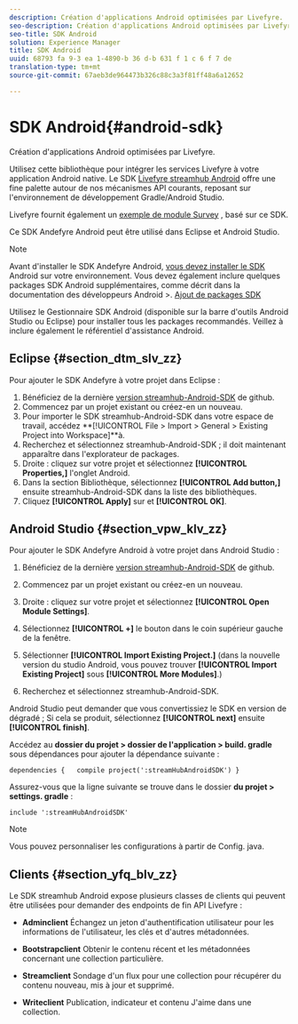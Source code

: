 ```yaml
---
description: Création d'applications Android optimisées par Livefyre.
seo-description: Création d'applications Android optimisées par Livefyre.
seo-title: SDK Android
solution: Experience Manager
title: SDK Android
uuid: 68793 fa 9-3 ea 1-4890-b 36 d-b 631 f 1 c 6 f 7 de
translation-type: tm+mt
source-git-commit: 67aeb3de964473b326c88c3a3f81ff48a6a12652

---
```



# SDK Android{#android-sdk}

Création d&#39;applications Android optimisées par Livefyre.

Utilisez cette bibliothèque pour intégrer les services Livefyre à votre application Android native. Le SDK [Livefyre streamhub Android](https://github.com/Livefyre/StreamHub-Android-SDK) offre une fine palette autour de nos mécanismes API courants, reposant sur l&#39;environnement de développement Gradle/Android Studio.

Livefyre fournit également un [exemple de module Survey](https://github.com/Livefyre/StreamHub-iOS-Reviews-App) , basé sur ce SDK.

Ce SDK Andefyre Android peut être utilisé dans Eclipse et Android Studio.

>[!NOTE]
>
>Avant d&#39;installer le SDK Andefyre Android, [vous devez installer le SDK](https://developer.android.com/sdk/index.html) Android sur votre environnement. Vous devez également inclure quelques packages SDK Android supplémentaires, comme décrit dans la documentation des développeurs Android &gt;.
>[Ajout de packages SDK](https://developer.android.com/sdk/installing/adding-packages.html)

Utilisez le Gestionnaire SDK Android (disponible sur la barre d&#39;outils Android Studio ou Eclipse) pour installer tous les packages recommandés. Veillez à inclure également le référentiel d&#39;assistance Android.

## Eclipse {#section_dtm_slv_zz}

Pour ajouter le SDK Andefyre à votre projet dans Eclipse :

1. Bénéficiez de la dernière [version streamhub-Android-SDK](https://github.com/Livefyre/StreamHub-Android-SDK) de github.
1. Commencez par un projet existant ou créez-en un nouveau.
1. Pour importer le SDK streamhub-Android-SDK dans votre espace de travail, accédez **[!UICONTROL File > Import > General > Existing Project into Workspace]**à.
1. Recherchez et sélectionnez streamhub-Android-SDK ; il doit maintenant apparaître dans l&#39;explorateur de packages.
1. Droite : cliquez sur votre projet et sélectionnez **[!UICONTROL Properties,]** l&#39;onglet Android.
1. Dans la section Bibliothèque, sélectionnez **[!UICONTROL Add button,]** ensuite streamhub-Android-SDK dans la liste des bibliothèques.
1. Cliquez **[!UICONTROL Apply]** sur et **[!UICONTROL OK]**.

## Android Studio {#section_vpw_klv_zz}

Pour ajouter le SDK Andefyre Android à votre projet dans Android Studio :

1. Bénéficiez de la dernière [version streamhub-Android-SDK](https://github.com/Livefyre/StreamHub-Android-SDK) de github.
1. Commencez par un projet existant ou créez-en un nouveau.
1. Droite : cliquez sur votre projet et sélectionnez **[!UICONTROL Open Module Settings]**.
1. Sélectionnez **[!UICONTROL +]** le bouton dans le coin supérieur gauche de la fenêtre.
1. Sélectionner **[!UICONTROL Import Existing Project.]** (dans la nouvelle version du studio Android, vous pouvez trouver **[!UICONTROL Import Existing Project]** sous **[!UICONTROL More Modules]**.)

1. Recherchez et sélectionnez streamhub-Android-SDK.

Android Studio peut demander que vous convertissiez le SDK en version de dégradé ; Si cela se produit, sélectionnez **[!UICONTROL next]** ensuite **[!UICONTROL finish]**.

Accédez au **dossier du projet &gt; dossier de l&#39;application &gt; build. gradle** sous dépendances pour ajouter la dépendance suivante :

```
dependencies {   compile project(':streamHubAndroidSDK') } 
```

Assurez-vous que la ligne suivante se trouve dans le dossier **du projet &gt; settings. gradle** :

```
include ':streamHubAndroidSDK' 
```

>[!NOTE]
>
>Vous pouvez personnaliser les configurations à partir de Config. java.

## Clients {#section_yfq_blv_zz}

Le SDK streamhub Android expose plusieurs classes de clients qui peuvent être utilisées pour demander des endpoints de fin API Livefyre :

* **Adminclient** Échangez un jeton d&#39;authentification utilisateur pour les informations de l&#39;utilisateur, les clés et d&#39;autres métadonnées.

* **Bootstrapclient** Obtenir le contenu récent et les métadonnées concernant une collection particulière.

* **Streamclient** Sondage d&#39;un flux pour une collection pour récupérer du contenu nouveau, mis à jour et supprimé.

* **Writeclient** Publication, indicateur et contenu J&#39;aime dans une collection.

